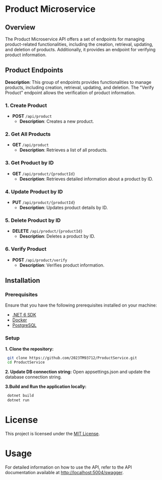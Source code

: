 # Product Microservice
## Overview

The Product Microservice API offers a set of endpoints for managing product-related functionalities, including the creation, retrieval, updating, and deletion of products. Additionally, it provides an endpoint for verifying product information.

## Product Endpoints

**Description**: This group of endpoints provides functionalities to manage products, including creation, retrieval, updating, and deletion. The "Verify Product" endpoint allows the verification of product information.

### 1. Create Product

- **POST** `/api/product`
  - **Description**: Creates a new product.

### 2. Get All Products

- **GET** `/api/product`
  - **Description**: Retrieves a list of all products.

### 3. Get Product by ID

- **GET** `/api/product/{productId}`
  - **Description**: Retrieves detailed information about a product by ID.

### 4. Update Product by ID

- **PUT** `/api/product/{productId}`
  - **Description**: Updates product details by ID.

### 5. Delete Product by ID

- **DELETE** `/api/product/{productId}`
  - **Description**: Deletes a product by ID.

### 6. Verify Product

- **POST** `/api/product/verify`
  - **Description**: Verifies product information.

## Installation

### Prerequisites

Ensure that you have the following prerequisites installed on your machine:

- [.NET 6 SDK](https://dotnet.microsoft.com/download/dotnet/6.0)
- [Docker](https://www.docker.com/get-started)
- [PostgreSQL](https://www.postgresql.org/)

### Setup

**1. Clone the repository:**
  ```bash
   git clone https://github.com/2023TM93712/ProductService.git
   cd ProductService
   ```
**2. Update DB connection string:**
    Open appsettings.json and update the database connection string.

**3.Build and Run the application locally:**
  ```bash
   dotnet build
   dotnet run
   ```
   
# License

This project is licensed under the [MIT License](LICENSE).

# Usage
For detailed information on how to use the API, refer to the API documentation available at [http://localhost:5004/swagger](http://localhost:5054/swagger/index.html).
